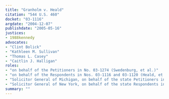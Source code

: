 ```yaml
---
title: "Granholm v. Heald"
citation: "544 U.S. 460"
docket: "03-1116"
argdate: "2004-12-07"
publishdate: "2005-05-16"
justices:
- 1988kennedy
advocates:
- "Clint Bolick"
- "Kathleen M. Sullivan"
- "Thomas L. Casey"
- "Caitlin J. Halligan"
roles:
- "on behalf of the Petitioners in No. 03-1274 (Swedenburg, et al.)"
- "on behalf of the Respondents in Nos. 03-1116 and 03-1120 (Heald, et al.)"
- "Solicitor General of Michigan, on behalf of the state Petitioners in Nos. 03-1116 and 03-1120"
- "Solicitor General of New York, on behalf of the state Respondents in No. 03-1274"
summary: ""
---
```


